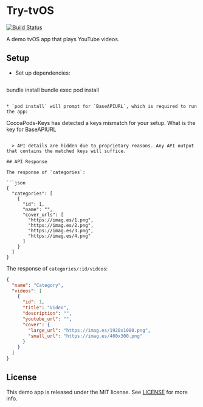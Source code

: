 # Try-tvOS

[![Build Status](https://travis-ci.org/bcylin/Try-tvOS.svg)](https://travis-ci.org/bcylin/Try-tvOS)

A demo tvOS app that plays YouTube videos.

## Setup

* Set up dependencies:

  ```
bundle install
bundle exec pod install
```

* `pod install` will prompt for `BaseAPIURL`, which is required to run the app:

  ```
CocoaPods-Keys has detected a keys mismatch for your setup.
What is the key for BaseAPIURL
>
```

  > API details are hidden due to proprietary reasons. Any API output that contains the matched keys will suffice.

## API Response

The response of `categories`:

```json
{
  "categories": [
    {
      "id": 1,
      "name": "",
      "cover_urls": [
        "https://imag.es/1.png",
        "https://imag.es/2.png",
        "https://imag.es/3.png",
        "https://imag.es/4.png"
      ]
    }
  ]
}
```

The response of `categories/:id/videos`:

```json
{
  "name": "Category",
  "videos": [
    {
      "id": 1,
      "title": "Video",
      "description": "",
      "youtube_url": "",
      "cover": {
        "large_url": "https://imag.es/1920x1080.png",
        "small_url": "https://imag.es/400x300.png"
      }
    }
  ]
}
```

## License

This demo app is released under the MIT license. See [LICENSE](https://github.com/bcylin/Try-tvOS/blob/master/LICENSE) for more info.
